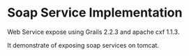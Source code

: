 Soap Service Implementation
==============
Web Service expose using Grails 2.2.3 and apache cxf 1.1.3.

It demonstrate of exposing soap services on tomcat. 
